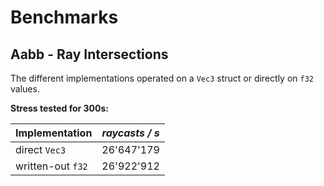 # Benchmarks
## Aabb - Ray Intersections
The different implementations operated on a `Vec3` struct or directly on `f32` values.

**Stress tested for 300s:**

| **Implementation** | *raycasts / s* |
|--------------------|----------------|
| direct `Vec3`      |     26'647'179 |
| written-out `f32`  |     26'922'912 |
